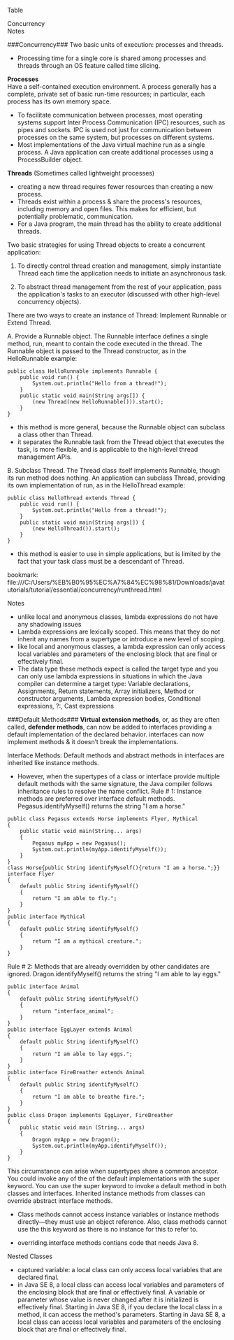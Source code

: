 Table

Concurrency  
Notes  


###Concurrency###
Two basic units of execution: processes and threads.
- Processing time for a single core is shared among processes and threads through an OS feature called time slicing.

**Processes**  
Have a self-contained execution environment. A process generally has a complete, private set of basic run-time resources; in particular, each process has its own memory space.
- To facilitate communication between processes, most operating systems support Inter Process Communication (IPC) resources, such as pipes and sockets. IPC is used not just for communication between processes on the same system, but processes on different systems.
- Most implementations of the Java virtual machine run as a single process. A Java application can create additional processes using a ProcessBuilder object. 

**Threads**
(Sometimes called lightweight processes)
- creating a new thread requires fewer resources than creating a new process.
- Threads exist within a process & share the process's resources, including memory and open files. This makes for efficient, but potentially problematic, communication.
- For a Java program, the main thread has the ability to create additional threads.

Two basic strategies for using Thread objects to create a concurrent application:  

1. To directly control thread creation and management, simply instantiate Thread each time the application needs to initiate an asynchronous task.

2. To abstract thread management from the rest of your application, pass the application's tasks to an executor (discussed with other high-level concurrency objects).

There are two ways to create an instance of Thread: Implement Runnable or Extend Thread.

A. Provide a Runnable object. The Runnable interface defines a single method, run, meant to contain the code executed in the thread. The Runnable object is passed to the Thread constructor, as in the HelloRunnable example:
```
public class HelloRunnable implements Runnable {
    public void run() {
        System.out.println("Hello from a thread!");
    }
    public static void main(String args[]) {
        (new Thread(new HelloRunnable())).start();
    }
}
```
- this method is more general, because the Runnable object can subclass a class other than Thread.
- it separates the Runnable task from the Thread object that executes the task, is more flexible, and is applicable to the high-level thread management APIs.

B. Subclass Thread. The Thread class itself implements Runnable, though its run method does nothing. An application can subclass Thread, providing its own implementation of run, as in the HelloThread example:
```
public class HelloThread extends Thread {
    public void run() {
        System.out.println("Hello from a thread!");
    }
    public static void main(String args[]) {
        (new HelloThread()).start();
    }
}
```
- this method is easier to use in simple applications, but is limited by the fact that your task class must be a descendant of Thread. 

bookmark: file:///C:/Users/%EB%B0%95%EC%A7%84%EC%98%81/Downloads/javatutorials/tutorial/essential/concurrency/runthread.html





Notes
- unlike local and anonymous classes, lambda expressions do not have any shadowing issues 
- Lambda expressions are lexically scoped. This means that they do not inherit any names from a supertype or introduce a new level of scoping. 
- like local and anonymous classes, a lambda expression can only access local variables and parameters of the enclosing block that are final or effectively final. 
- The data type these methods expect is called the target type and you can only use lambda expressions in situations in which the Java compiler can determine a target type: Variable declarations, Assignments, Return statements, Array initializers, Method or constructor arguments, Lambda expression bodies, Conditional expressions, ?:, Cast expressions

###Default Methods###
**Virtual extension methods**, or, as they are often called, **defender methods**, can now be added to interfaces providing a default implementation of the declared behavior. interfaces can now implement methods & it doesn’t break the implementations.

Interface Methods: Default methods and abstract methods in interfaces are inherited like instance methods. 
- However, when the supertypes of a class or interface provide multiple default methods with the same signature, the Java compiler follows inheritance rules to resolve the name conflict. 
Rule # 1: Instance methods are preferred over interface default methods.  Pegasus.identifyMyself() returns the string "I am a horse."

```
public class Pegasus extends Horse implements Flyer, Mythical 
{
    public static void main(String... args) 
    {
        Pegasus myApp = new Pegasus();
        System.out.println(myApp.identifyMyself());
    }
}
class Horse{public String identifyMyself(){return "I am a horse.";}}
interface Flyer 
{
    default public String identifyMyself() 
    {
        return "I am able to fly.";
    }
}
public interface Mythical 
{
    default public String identifyMyself() 
    {
        return "I am a mythical creature.";
    }
}
```
Rule # 2: Methods that are already overridden by other candidates are ignored. Dragon.identifyMyself() returns the string "I am able to lay eggs."
```
public interface Animal 
{
    default public String identifyMyself() 
    {
        return "interface_animal";
    }
}
public interface EggLayer extends Animal 
{
    default public String identifyMyself() 
    {
        return "I am able to lay eggs.";
    }
}
public interface FireBreather extends Animal 
{ 
    default public String identifyMyself() 
    {
        return "I am able to breathe fire.";
    }
}
public class Dragon implements EggLayer, FireBreather 
{
    public static void main (String... args) 
    {
        Dragon myApp = new Dragon();
        System.out.println(myApp.identifyMyself());
    }
}
```
  This circumstance can arise when supertypes share a common ancestor.
You could invoke any of the of the default implementations with the super keyword.
You can use the super keyword to invoke a default method in both classes and interfaces.
Inherited instance methods from classes can override abstract interface methods. 
- Class methods cannot access instance variables or instance methods directly—they must use an object reference. Also, class methods cannot use the this keyword as there is no instance for this to refer to.



- overriding.interface methods contians code that needs Java 8.

Nested Classes

- captured variable: a local class can only access local variables that are declared final.
- in Java SE 8, a local class can access local variables and parameters of the enclosing block that are final or effectively final. A variable or parameter whose value is never changed after it is initialized is effectively final.
Starting in Java SE 8, if you declare the local class in a method, it can access the method's parameters.
Starting in Java SE 8, a local class can access local variables and parameters of the enclosing block that are final or effectively final. 



